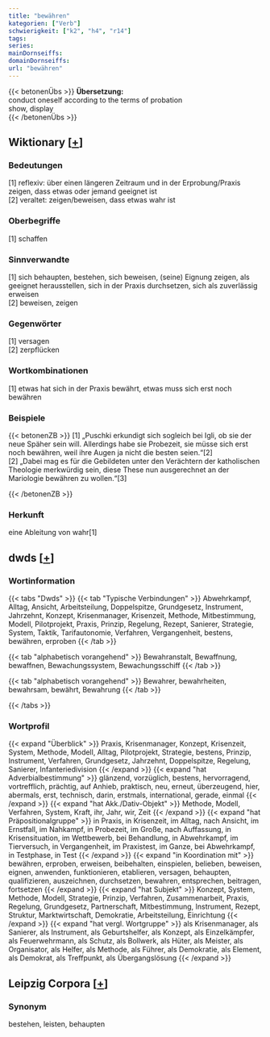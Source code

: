 ```yaml
---
title: "bewähren"
kategorien: ["Verb"]
schwierigkeit: ["k2", "h4", "r14"]
tags:
series:
mainDornseiffs:
domainDornseiffs:
url: "bewähren"
---
```


{{< betonenÜbs >}}
**Übersetzung:**  
conduct oneself according to the terms of probation  
show, display  
{{< /betonenÜbs >}}

## Wiktionary [[+](https://de.wiktionary.org/wiki/bewähren)]

### Bedeutungen
[1] reflexiv: über einen längeren Zeitraum und in der Erprobung/Praxis zeigen, dass etwas oder jemand geeignet ist  
[2] veraltet: zeigen/beweisen, dass etwas wahr ist  

### Oberbegriffe
[1] schaffen  

### Sinnverwandte
[1] sich behaupten, bestehen, sich beweisen, (seine) Eignung zeigen, als geeignet herausstellen, sich in der Praxis durchsetzen, sich als zuverlässig erweisen  
[2] beweisen, zeigen  

### Gegenwörter
[1] versagen  
[2] zerpflücken  

### Wortkombinationen
[1] etwas hat sich in der Praxis bewährt, etwas muss sich erst noch bewähren  

### Beispiele
{{< betonenZB >}}
[1] „Puschki erkundigt sich sogleich bei Igli, ob sie der neue Späher sein will. Allerdings habe sie Probezeit, sie müsse sich erst noch bewähren, weil ihre Augen ja nicht die besten seien.“[2]  
[2] „Dabei mag es für die Gebildeten unter den Verächtern der katholischen Theologie merkwürdig sein, diese These nun ausgerechnet an der Mariologie bewähren zu wollen.“[3]  

{{< /betonenZB >}}
### Herkunft
eine Ableitung von wahr[1]  



## dwds [[+](https://www.dwds.de/wb/bewähren)]

### Wortinformation
{{< tabs "Dwds" >}}
{{< tab "Typische Verbindungen" >}}
Abwehrkampf, Alltag, Ansicht, Arbeitsteilung, Doppelspitze, Grundgesetz, Instrument, Jahrzehnt, Konzept, Krisenmanager, Krisenzeit, Methode, Mitbestimmung, Modell, Pilotprojekt, Praxis, Prinzip, Regelung, Rezept, Sanierer, Strategie, System, Taktik, Tarifautonomie, Verfahren, Vergangenheit, bestens, bewähren, erproben
{{< /tab >}}

{{< tab "alphabetisch vorangehend" >}}
Bewahranstalt, Bewaffnung, bewaffnen, Bewachungssystem, Bewachungsschiff
{{< /tab >}}

{{< tab "alphabetisch vorangehend" >}}
Bewahrer, bewahrheiten, bewahrsam, bewährt, Bewahrung
{{< /tab >}}

{{< /tabs >}}

### Wortprofil
{{< expand "Überblick" >}} Praxis, Krisenmanager, Konzept, Krisenzeit, System, Methode, Modell, Alltag, Pilotprojekt, Strategie, bestens, Prinzip, Instrument, Verfahren, Grundgesetz, Jahrzehnt, Doppelspitze, Regelung, Sanierer, Infanteriedivision {{< /expand >}}
{{< expand "hat Adverbialbestimmung" >}} glänzend, vorzüglich, bestens, hervorragend, vortrefflich, prächtig, auf Anhieb, praktisch, neu, erneut, überzeugend, hier, abermals, erst, technisch, darin, erstmals, international, gerade, einmal {{< /expand >}}
{{< expand "hat Akk./Dativ-Objekt" >}} Methode, Modell, Verfahren, System, Kraft, ihr, Jahr, wir, Zeit {{< /expand >}}
{{< expand "hat Präpositionalgruppe" >}} in Praxis, in Krisenzeit, im Alltag, nach Ansicht, im Ernstfall, im Nahkampf, in Probezeit, im Große, nach Auffassung, in Krisensituation, im Wettbewerb, bei Behandlung, in Abwehrkampf, im Tierversuch, in Vergangenheit, im Praxistest, im Ganze, bei Abwehrkampf, in Testphase, in Test {{< /expand >}}
{{< expand "in Koordination mit" >}} bewähren, erproben, erweisen, beibehalten, einspielen, belieben, beweisen, eignen, anwenden, funktionieren, etablieren, versagen, behaupten, qualifizieren, auszeichnen, durchsetzen, bewahren, entsprechen, beitragen, fortsetzen {{< /expand >}}
{{< expand "hat Subjekt" >}} Konzept, System, Methode, Modell, Strategie, Prinzip, Verfahren, Zusammenarbeit, Praxis, Regelung, Grundgesetz, Partnerschaft, Mitbestimmung, Instrument, Rezept, Struktur, Marktwirtschaft, Demokratie, Arbeitsteilung, Einrichtung {{< /expand >}}
{{< expand "hat vergl. Wortgruppe" >}} als Krisenmanager, als Sanierer, als Instrument, als Geburtshelfer, als Konzept, als Einzelkämpfer, als Feuerwehrmann, als Schutz, als Bollwerk, als Hüter, als Meister, als Organisator, als Helfer, als Methode, als Führer, als Demokratie, als Element, als Demokrat, als Treffpunkt, als Übergangslösung {{< /expand >}}

## Leipzig Corpora [[+](https://corpora.uni-leipzig.de/en/res?word=bewähren&corpusId=deu_newscrawl-public_2018)]


### Synonym
bestehen, leisten, behaupten


